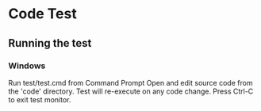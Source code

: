 # Code Test
## Running the test
### Windows
Run test/test.cmd from Command Prompt
Open and edit source code from the 'code' directory.
Test will re-execute on any code change.
Press Ctrl-C to exit test monitor.
